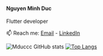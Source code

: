 #### Nguyen Minh Duc
Flutter developer


📫 Reach me: [Email](mailto:mducc1412@gmail.com) - [LinkedIn](https://www.linkedin.com/in/mducc/)

![Mduccc GitHub stats](https://github-readme-stats.vercel.app/api?username=mduccc&count_private=true&show_icons=true&hide_border=true&theme=dark&include_all_commits=true) [![Top Langs](https://github-readme-stats.vercel.app/api/top-langs/?username=mduccc&hide=html,css&show_icons=true&hide_border=true&theme=dark)](https://github.com/anuraghazra/github-readme-stats)

